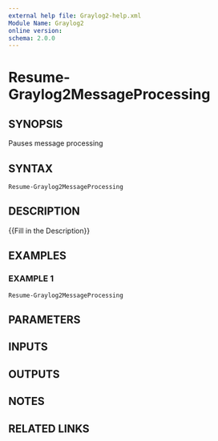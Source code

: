 ```yaml
---
external help file: Graylog2-help.xml
Module Name: Graylog2
online version:
schema: 2.0.0
---
```


# Resume-Graylog2MessageProcessing

## SYNOPSIS
Pauses message processing

## SYNTAX

```
Resume-Graylog2MessageProcessing
```

## DESCRIPTION
{{Fill in the Description}}

## EXAMPLES

### EXAMPLE 1
```
Resume-Graylog2MessageProcessing
```

## PARAMETERS

## INPUTS

## OUTPUTS

## NOTES

## RELATED LINKS
